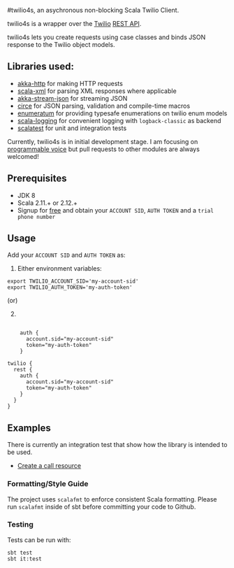 #twilio4s, an asychronous non-blocking Scala Twilio Client.

twilio4s is a wrapper over the [Twilio](https://www.twilio.com) [REST API](https://www.twilio.com/docs/usage/api). 

twilio4s lets you create requests using case classes and binds JSON response to the Twilio object models.

## Libraries used:

- [akka-http](http://doc.akka.io/docs/akka-http/current/scala.html) for making HTTP requests
- [scala-xml](https://github.com/scala/scala-xml) for parsing XML responses where applicable
- [akka-stream-json](https://github.com/knutwalker/akka-stream-json) for streaming JSON
- [circe](https://circe.github.io/circe/) for JSON parsing, validation and compile-time macros
- [enumeratum](https://github.com/lloydmeta/enumeratum) for providing typesafe enumerations on twilio enum models
- [scala-logging](https://github.com/lightbend/scala-logging) for convenient logging with `logback-classic` as backend
- [scalatest](http://www.scalatest.org/) for unit and integration tests

Currently, twilio4s is in initial development stage.
I am focusing on [programmable voice](https://www.twilio.com/voice) but pull requests to other modules are always welcomed!
 
## Prerequisites
- JDK 8
- Scala 2.11.+ or 2.12.+
- Signup for [free](https://www.twilio.com/console) and obtain your `ACCOUNT SID`, `AUTH TOKEN` and a `trial phone number`

## Usage

Add your `ACCOUNT SID` and `AUTH TOKEN` as:
 
 1. Either environment variables:

```
export TWILIO_ACCOUNT_SID='my-account-sid'
export TWILIO_AUTH_TOKEN='my-auth-token'
```

(or) 

2.
```

    auth {
      account.sid="my-account-sid"
      token="my-auth-token"
    }

```

```
twilio {
  rest {
    auth {
      account.sid="my-account-sid"
      token="my-auth-token"
    }
  }
}
```

## Examples
 
There is currently an integration test that show how the library is intended to be used.

- [Create a call resource](https://github.com/vaedama/twilio4s/blob/master/src/it/scala/org/aedama/twilio4s/v1/voice/VoiceClientIT.scala)


### Formatting/Style Guide
The project uses `scalafmt` to enforce consistent Scala formatting. 
Please run `scalafmt` inside of sbt before committing your code to Github.

### Testing

Tests can be run with:

```
sbt test
sbt it:test
```
